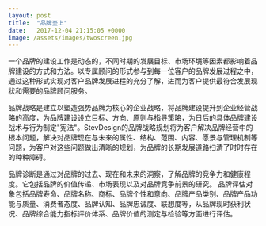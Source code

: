 ```yaml
---
layout: post
title:  "品牌至上"
date:   2017-12-04 21:15:05 +0000
image: /assets/images/twoscreen.jpg
---
```

一个品牌的建设工作是动态的，不同时期的发展目标、市场环境等因素都影响着品牌建设的方式和方法。以专属顾问的形式参与到每一位客户的品牌发展过程之中，通过这种形式实现对客户品牌发展进程的充分了解，进而为客户提供最符合发展现状和需要的品牌顾问服务。

品牌战略是建立以塑造强势品牌为核心的企业战略，将品牌建设提升到企业经营战略的高度，为品牌建设设立目标、方向、原则与指导策略，为日后的具体品牌建设战术与行为制定"宪法"。StevDesign的品牌战略规划将为客户解决品牌经营中的根本问题，解决对品牌现在与未来的属性、结构、范围、内容、愿景与管理机制等问题，为客户对这些问题做出清晰的规划，为品牌的长期发展道路扫清了时时存在的种种障碍。

品牌诊断是通过对品牌的过去、现在和未来的洞察，了解品牌的竞争力和健康程度。它包括品牌的价值传递、市场表现以及对品牌竞争前景的研究。 品牌评估对象包括品牌寿命、品牌名称、商标、品牌个性和意向、品牌产品类别、品牌产品功能与质量、消费者态度、品牌认知、品牌忠诚度、联想度等，从品牌现时获利状况、品牌综合能力指标评价体系、品牌价值的测定与检验等方面进行评估。 